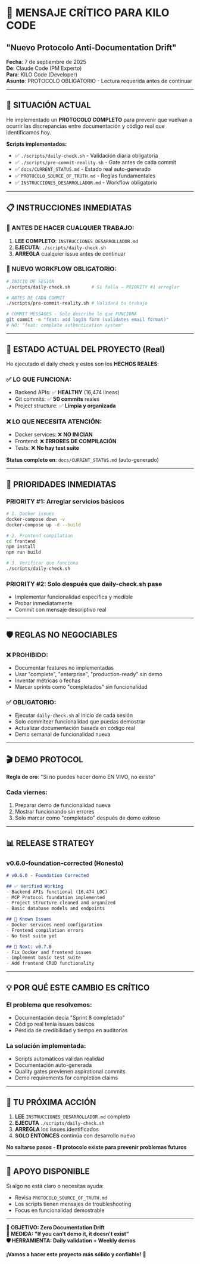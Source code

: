 # 🎯 **MENSAJE CRÍTICO PARA KILO CODE**
## "Nuevo Protocolo Anti-Documentation Drift"

**Fecha**: 7 de septiembre de 2025  
**De**: Claude Code (PM Experto)  
**Para**: KILO Code (Developer)  
**Asunto**: PROTOCOLO OBLIGATORIO - Lectura requerida antes de continuar

---

## 🚨 **SITUACIÓN ACTUAL**

He implementado un **PROTOCOLO COMPLETO** para prevenir que vuelvan a ocurrir las discrepancias entre documentación y código real que identificamos hoy.

**Scripts implementados:**
- ✅ `./scripts/daily-check.sh` - Validación diaria obligatoria
- ✅ `./scripts/pre-commit-reality.sh` - Gate antes de cada commit
- ✅ `docs/CURRENT_STATUS.md` - Estado real auto-generado
- ✅ `PROTOCOLO_SOURCE_OF_TRUTH.md` - Reglas fundamentales
- ✅ `INSTRUCCIONES_DESARROLLADOR.md` - Workflow obligatorio

---

## 📋 **INSTRUCCIONES INMEDIATAS**

### **🔴 ANTES DE HACER CUALQUIER TRABAJO:**

1. **LEE COMPLETO**: `INSTRUCCIONES_DESARROLLADOR.md`
2. **EJECUTA**: `./scripts/daily-check.sh`
3. **ARREGLA** cualquier issue antes de continuar

### **🔄 NUEVO WORKFLOW OBLIGATORIO:**

```bash
# INICIO DE SESIÓN
./scripts/daily-check.sh        # Si falla → PRIORITY #1 arreglar

# ANTES DE CADA COMMIT  
./scripts/pre-commit-reality.sh # Validará tu trabajo

# COMMIT MESSAGES - Solo describe lo que FUNCIONA
git commit -m "feat: add login form (validates email format)"
# NO: "feat: complete authentication system"
```

---

## 🎯 **ESTADO ACTUAL DEL PROYECTO (Real)**

He ejecutado el daily check y estos son los **HECHOS REALES**:

### ✅ **LO QUE FUNCIONA:**
- Backend APIs: ✅ **HEALTHY** (16,474 líneas)
- Git commits: ✅ **50 commits** reales  
- Project structure: ✅ **Limpia y organizada**

### ❌ **LO QUE NECESITA ATENCIÓN:**
- Docker services: ❌ **NO INICIAN** 
- Frontend: ❌ **ERRORES DE COMPILACIÓN**
- Tests: ❌ **No hay test suite**

**Status completo en**: `docs/CURRENT_STATUS.md` (auto-generado)

---

## 🚀 **PRIORIDADES INMEDIATAS**

### **PRIORITY #1: Arreglar servicios básicos**
```bash
# 1. Docker issues
docker-compose down -v
docker-compose up -d --build

# 2. Frontend compilation  
cd frontend
npm install
npm run build

# 3. Verificar que funciona
./scripts/daily-check.sh
```

### **PRIORITY #2: Solo después que daily-check.sh pase**
- Implementar funcionalidad específica y medible
- Probar inmediatamente
- Commit con mensaje descriptivo real

---

## 🛡️ **REGLAS NO NEGOCIABLES**

### ❌ **PROHIBIDO:**
- Documentar features no implementadas
- Usar "complete", "enterprise", "production-ready" sin demo
- Inventar métricas o fechas
- Marcar sprints como "completados" sin funcionalidad

### ✅ **OBLIGATORIO:**
- Ejecutar `daily-check.sh` al inicio de cada sesión
- Solo commitear funcionalidad que puedas demostrar
- Actualizar documentación basada en código real
- Demo semanal de funcionalidad nueva

---

## 🎬 **DEMO PROTOCOL**

**Regla de oro**: "Si no puedes hacer demo EN VIVO, no existe"

### Cada viernes:
1. Preparar demo de funcionalidad nueva
2. Mostrar funcionando sin errores  
3. Solo marcar como "completado" después de demo exitoso

---

## 📊 **RELEASE STRATEGY**

### **v0.6.0-foundation-corrected** (Honesto)
```markdown
# v0.6.0 - Foundation Corrected

## ✅ Verified Working
- Backend APIs functional (16,474 LOC)
- MCP Protocol foundation implemented  
- Project structure cleaned and organized
- Basic database models and endpoints

## 🔧 Known Issues  
- Docker services need configuration
- Frontend compilation errors
- No test suite yet

## 🎯 Next: v0.7.0
- Fix Docker and frontend issues
- Implement basic test suite
- Add frontend CRUD functionality
```

---

## 💡 **POR QUÉ ESTE CAMBIO ES CRÍTICO**

### **El problema que resolvemos:**
- Documentación decía "Sprint 8 completado"
- Código real tenía issues básicos
- Pérdida de credibilidad y tiempo en auditorías

### **La solución implementada:**
- Scripts automáticos validan realidad
- Documentación auto-generada
- Quality gates previenen aspirational commits
- Demo requirements for completion claims

---

## 🎯 **TU PRÓXIMA ACCIÓN**

1. **LEE** `INSTRUCCIONES_DESARROLLADOR.md` completo
2. **EJECUTA** `./scripts/daily-check.sh`
3. **ARREGLA** los issues identificados
4. **SOLO ENTONCES** continúa con desarrollo nuevo

**No saltarse pasos - El protocolo existe para prevenir problemas futuros**

---

## 🤝 **APOYO DISPONIBLE**

Si algo no está claro o necesitas ayuda:
- Revisa `PROTOCOLO_SOURCE_OF_TRUTH.md` 
- Los scripts tienen mensajes de troubleshooting
- Focus en funcionalidad demostrable

---

**🎯 OBJETIVO: Zero Documentation Drift**  
**📏 MEDIDA: "If you can't demo it, it doesn't exist"**  
**🛡️ HERRAMIENTA: Daily validation + Weekly demos**

**¡Vamos a hacer este proyecto más sólido y confiable!** 🚀